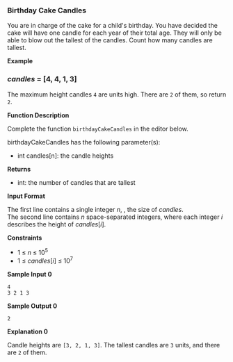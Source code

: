 ### __Birthday Cake Candles__

You are in charge of the cake for a child's birthday. You have decided the cake will have one candle for each year of their total age. They will only be able to blow out the tallest of the candles. Count how many candles are tallest. 

__Example__

### _candles_ = [4, 4, 1, 3]

The maximum height candles `4` are units high. There are `2` of them, so return `2`.

__Function Description__

Complete the function `birthdayCakeCandles` in the editor below.

birthdayCakeCandles has the following parameter(s):

- int candles[n]: the candle heights

__Returns__
- int: the number of candles that are tallest

__Input Format__
  
The first line contains a single integer _n_, , the size of _candles_.  
The second line contains _n_ space-separated integers, where each integer _i_ describes the height of _candles_[_i_].

__Constraints__

- 1 &le; _n_ &le; 10<sup>5</sup>
- 1 &le; _candles_[_i_] &le; 10<sup>7</sup>

__Sample Input 0__
```
4
3 2 1 3
```

__Sample Output 0__
```
2
```

__Explanation 0__

Candle heights are `[3, 2, 1, 3]`. The tallest candles are `3` units, and there are `2` of them.